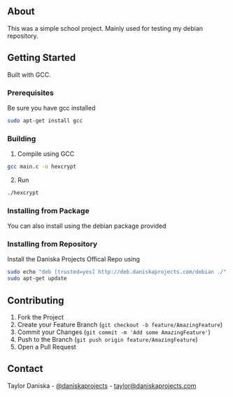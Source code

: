 ## About

This was a simple school project. Mainly used for testing my debian repository.

## Getting Started

Built with GCC. 

### Prerequisites

Be sure you have gcc installed

```sh
sudo apt-get install gcc
```

### Building

1. Compile using GCC
```sh
gcc main.c -o hexcrypt
```
2. Run
```sh
./hexcrypt
```

### Installing from Package

You can also install using the debian package provided

### Installing from Repository

Install the Daniska Projects Offical Repo using
```sh
sudo echo "deb [trusted=yes] http://deb.daniskaprojects.com/debian ./" | tee -a /etc/apt/sources.list > /dev/null
sudo apt-get update
```

## Contributing

1. Fork the Project
2. Create your Feature Branch (`git checkout -b feature/AmazingFeature`)
3. Commit your Changes (`git commit -m 'Add some AmazingFeature'`)
4. Push to the Branch (`git push origin feature/AmazingFeature`)
5. Open a Pull Request

## Contact

Taylor Daniska - [@daniskaprojects](https://www.instagram.com/daniska_projects/) - taylor@daniskaprojects.com
